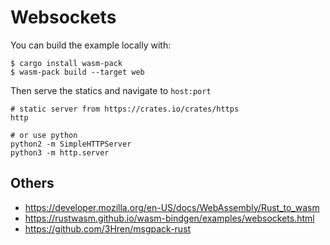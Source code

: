 # Websockets

You can build the example locally with:

```
$ cargo install wasm-pack
$ wasm-pack build --target web
```

Then serve the statics and navigate to `host:port`

```
# static server from https://crates.io/crates/https
http

# or use python
python2 -m SimpleHTTPServer
python3 -m http.server
```

## Others

- https://developer.mozilla.org/en-US/docs/WebAssembly/Rust_to_wasm
- https://rustwasm.github.io/wasm-bindgen/examples/websockets.html
- https://github.com/3Hren/msgpack-rust
